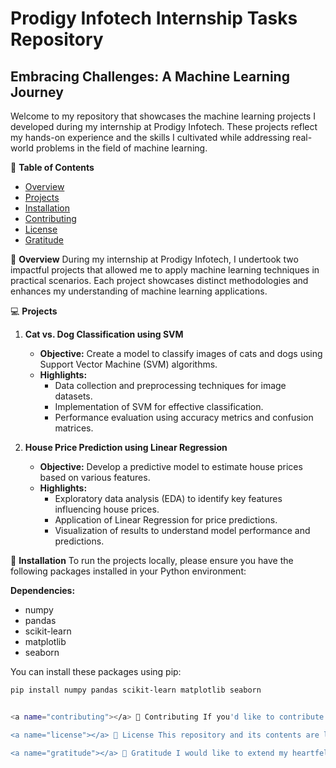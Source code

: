 # Prodigy Infotech Internship Tasks Repository
## Embracing Challenges: A Machine Learning Journey

Welcome to my repository that showcases the machine learning projects I developed during my internship at Prodigy Infotech. These projects reflect my hands-on experience and the skills I cultivated while addressing real-world problems in the field of machine learning.

📖 **Table of Contents**
- [Overview](#overview)
- [Projects](#projects)
- [Installation](#installation)
- [Contributing](#contributing)
- [License](#license)
- [Gratitude](#gratitude)

<a name="overview"></a>
🌟 **Overview**
During my internship at Prodigy Infotech, I undertook two impactful projects that allowed me to apply machine learning techniques in practical scenarios. Each project showcases distinct methodologies and enhances my understanding of machine learning applications.

<a name="projects"></a>
💻 **Projects**
1. **Cat vs. Dog Classification using SVM**
   - **Objective:** Create a model to classify images of cats and dogs using Support Vector Machine (SVM) algorithms.
   - **Highlights:**
     - Data collection and preprocessing techniques for image datasets.
     - Implementation of SVM for effective classification.
     - Performance evaluation using accuracy metrics and confusion matrices.

2. **House Price Prediction using Linear Regression**
   - **Objective:** Develop a predictive model to estimate house prices based on various features.
   - **Highlights:**
     - Exploratory data analysis (EDA) to identify key features influencing house prices.
     - Application of Linear Regression for price predictions.
     - Visualization of results to understand model performance and predictions.

<a name="installation"></a>
🔧 **Installation**
To run the projects locally, please ensure you have the following packages installed in your Python environment:

**Dependencies:**
- numpy
- pandas
- scikit-learn
- matplotlib
- seaborn

You can install these packages using pip:

```bash
pip install numpy pandas scikit-learn matplotlib seaborn


<a name="contributing"></a> 🤝 Contributing If you'd like to contribute to this repository or have suggestions for improvements, please feel free to fork the repository and submit a pull request. We welcome contributions from the community!

<a name="license"></a> 📜 License This repository and its contents are licensed under the MIT License. See the LICENSE file for more details.

<a name="gratitude"></a> 🙏 Gratitude I would like to extend my heartfelt gratitude to the entire Prodigy Infotech team for providing me with this incredible opportunity to be a part of their internship program. The experience gained during this internship has been invaluable, and I am grateful for the guidance, mentorship, and support I received from the Prodigy Infotech team. Once again, thank you to Prodigy Infotech for this fantastic internship experience!
